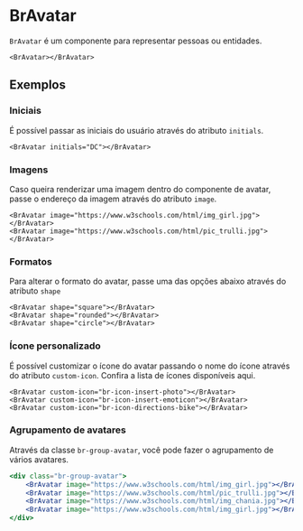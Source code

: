 <script setup>
import BrAvatar from '../../src/components/avatar/BrAvatar.vue'
</script>

# BrAvatar <Badge type="warning" text="alpha" />

`BrAvatar` é um componente para representar pessoas ou entidades.
<BrAvatar></BrAvatar>

```vue
<BrAvatar></BrAvatar>
```

## Exemplos

### Iniciais

É possível passar as iniciais do usuário através do atributo `initials`.

<BrAvatar initials="DC"></BrAvatar>

```vue
<BrAvatar initials="DC"></BrAvatar>
```

### Imagens

Caso queira renderizar uma imagem dentro do componente de avatar, passe o endereço da imagem através do atributo `image`.

<div class="inline-flex">
	<BrAvatar class="mr-small" image="https://www.w3schools.com/html/img_girl.jpg"></BrAvatar>
	<BrAvatar class="mr-small" image="https://www.w3schools.com/html/pic_trulli.jpg"></BrAvatar>
</div>

```vue
<BrAvatar image="https://www.w3schools.com/html/img_girl.jpg"></BrAvatar>
<BrAvatar image="https://www.w3schools.com/html/pic_trulli.jpg"></BrAvatar>
```

### Formatos

Para alterar o formato do avatar, passe uma das opções abaixo através do atributo `shape`

<div class="inline-flex">
	<BrAvatar class="mr-small" shape="square"></BrAvatar>
	<BrAvatar class="mr-small" shape="rounded"></BrAvatar>
	<BrAvatar shape="circle"></BrAvatar>
</div>

```vue
<BrAvatar shape="square"></BrAvatar>
<BrAvatar shape="rounded"></BrAvatar>
<BrAvatar shape="circle"></BrAvatar>
```

### Ícone personalizado

É possível customizar o ícone do avatar passando o nome do ícone através do atributo `custom-icon`.
Confira a lista de ícones disponíveis aqui.

<div class="inline-flex">
	<BrAvatar class="mr-small" custom-icon="br-icon-insert-photo"></BrAvatar>
	<BrAvatar class="mr-small" custom-icon="br-icon-insert-emoticon"></BrAvatar>
	<BrAvatar custom-icon="br-icon-directions-bike"></BrAvatar>
</div>

```vue
<BrAvatar custom-icon="br-icon-insert-photo"></BrAvatar>
<BrAvatar custom-icon="br-icon-insert-emoticon"></BrAvatar>
<BrAvatar custom-icon="br-icon-directions-bike"></BrAvatar>
```

### Agrupamento de avatares

Através da classe `br-group-avatar`, você pode fazer o agrupamento de vários avatares.

<div class="br-group-avatar">
	<BrAvatar image="https://www.w3schools.com/html/img_girl.jpg"></BrAvatar>
	<BrAvatar image="https://www.w3schools.com/html/pic_trulli.jpg"></BrAvatar>
	<BrAvatar image="https://www.w3schools.com/html/img_chania.jpg"></BrAvatar>
	<BrAvatar image="https://www.w3schools.com/html/img_girl.jpg"></BrAvatar>
</div>

```jsx
<div class="br-group-avatar">
	<BrAvatar image="https://www.w3schools.com/html/img_girl.jpg"></BrAvatar>
	<BrAvatar image="https://www.w3schools.com/html/pic_trulli.jpg"></BrAvatar>
	<BrAvatar image="https://www.w3schools.com/html/img_chania.jpg"></BrAvatar>
	<BrAvatar image="https://www.w3schools.com/html/img_girl.jpg"></BrAvatar>
</div>
```

<style lang="scss">
@import '../../src/styles/index.scss'
</style>
